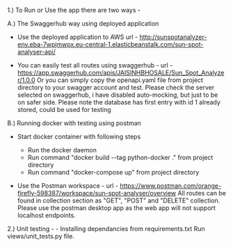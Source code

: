 1.) To Run or Use the app there are two ways -

A.) The Swaggerhub way using deployed application

-   Use the deployed application to AWS
    url - http://sunspotanalyzer-env.eba-7wpjmwpx.eu-central-1.elasticbeanstalk.com/sun-spot-analyser-api/

-   You can easily test all routes using swaggerhub -
    url - https://app.swaggerhub.com/apis/JAISINHBHOSALE/Sun_Spot_Analyzer/1.0.0
    Or you can simply copy the openapi.yaml file from project directory to your swagger account and test. 
    Please check the server selected on swaggerhub, i have disabled auto-mocking, but just to be on      safer side.
    Please note the database has first entry with id 1 already stored, could be used for testing


B.) Running docker with testing using postman
-   Start docker container with following steps
    - Run the docker daemon
    - Run command "docker build --tag python-docker ." from project directory
    - Run command "docker-compose up" from project directory
   
-   Use the Postman workspace -
    url - https://www.postman.com/orange-firefly-598387/workspace/sun-spot-analyser/overview
    All routes can be found in collection section as "GET", "POST" and "DELETE" collection.
    Please use the postman desktop app as the web app will not support localhost endpoints.


2.) Unit testing -
    - Installing dependancies from requirements.txt
     Run views/unit_tests.py file.

